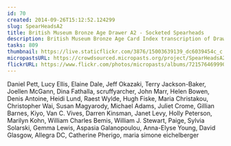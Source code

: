 ```yaml
---
id: 70
created: 2014-09-26T15:12:52.124299
slug: SpearHeadsA2
title: British Museum Bronze Age Drawer A2 - Socketed Spearheads
description: British Museum Bronze Age Card Index transcription of Drawer A2 - Socketed Spearheads
tasks: 809
thumbnail: https://live.staticflickr.com/3876/15003639139_dc6039454c_c.jpg
micropastsURL: https://crowdsourced.micropasts.org/project/SpearHeadsA2
flickrURL: https://www.flickr.com/photos/micropasts/albums/72157646999026349
---
```

Daniel Pett, Lucy Ellis, Elaine Dale, Jeff Okazaki, Terry Jackson-Baker, Joellen McGann, Dina Fathalla, scruffyarcher, John Marr, Helen Bowen, Denis Antoine, Heidi Lund, Raest Wylde, Hugh Fiske, Maria Christakou, Christopher Wai, Susan Magyarody, Michael Adams, Juliet Crome, Gillian Barnes, Kiyo, Van C. Vives, Darren Kinsman, Janet Levy, Holly Peterson, Marilyn Kohn, William Charles Bemis, William J. Stewart, Paige, Sylvia Solarski, Gemma Lewis, Aspasia Galanopoulou, Anna-Elyse Young, David Glasgow, Allegra DC, Catherine Pherigo, maria simone eichelberger
